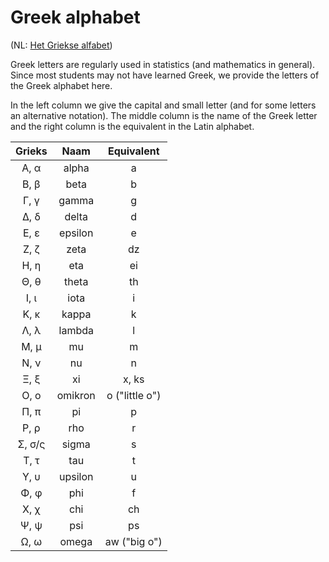 # Greek alphabet

(NL: [Het Griekse alfabet](../nl/grieks-alfabet.md))

Greek letters are regularly used in statistics (and mathematics in general). Since most students may not have learned Greek, we provide the letters of the Greek alphabet here.

In the left column we give the capital and small letter (and for some letters an alternative notation). The middle column is the name of the Greek letter and the right column is the equivalent in the Latin alphabet.

| Grieks |  Naam   |   Equivalent   |
| :----: | :-----: | :------------: |
|  Α, α  |  alpha  |       a        |
|  Β, β  |  beta   |       b        |
|  Γ, γ  |  gamma  |       g        |
|  Δ, δ  |  delta  |       d        |
|  Ε, ε  | epsilon |       e        |
|  Ζ, ζ  |  zeta   |       dz       |
|  Η, η  |   eta   |       ei       |
|  Θ, θ  |  theta  |       th       |
|  Ι, ι  |  iota   |       i        |
|  Κ, κ  |  kappa  |       k        |
|  Λ, λ  | lambda  |       l        |
|  Μ, μ  |   mu    |       m        |
|  Ν, ν  |   nu    |       n        |
|  Ξ, ξ  |   xi    |     x, ks      |
|  Ο, ο  | omikron | o ("little o") |
|  Π, π  |   pi    |       p        |
|  Ρ, ρ  |   rho   |       r        |
| Σ, σ/ς |  sigma  |       s        |
|  Τ, τ  |   tau   |       t        |
|  Υ, υ  | upsilon |       u        |
|  Φ, φ  |   phi   |       f        |
|  Χ, χ  |   chi   |       ch       |
|  Ψ, ψ  |   psi   |       ps       |
|  Ω, ω  |  omega  |  aw ("big o")  |

